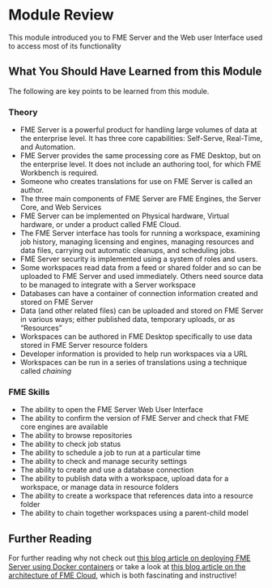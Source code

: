 # Module Review

This module introduced you to FME Server and the Web user Interface used to access most of its functionality

## What You Should Have Learned from this Module ##

The following are key points to be learned from this module.

### Theory ###

- FME Server is a powerful product for handling large volumes of data at the enterprise level. It has three core capabilities: Self-Serve, Real-Time, and Automation.
- FME Server provides the same processing core as FME Desktop, but on the enterprise level. It does not include an authoring tool, for which FME Workbench is required.
- Someone who creates translations for use on FME Server is called an author.
- The three main components of FME Server are FME Engines, the Server Core, and Web Services
- FME Server can be implemented on Physical hardware, Virtual hardware, or under a product called FME Cloud.
- The FME Server interface has tools for running a workspace, examining job history, managing licensing and engines, managing resources and data files, carrying out automatic cleanups, and scheduling jobs.
- FME Server security is implemented using a system of roles and users.
- Some workspaces read data from a feed or shared folder and so can be uploaded to FME Server and used immediately. Others need source data to be managed to integrate with a Server workspace
- Databases can have a container of connection information created and stored on FME Server
- Data (and other related files) can be uploaded and stored on FME Server in various ways; either published data, temporary uploads, or as “Resources”
- Workspaces can be authored in FME Desktop specifically to use data stored in FME Server resource folders 
- Developer information is provided to help run workspaces via a URL
- Workspaces can be run in a series of translations using a technique called *chaining*

### FME Skills ###

- The ability to open the FME Server Web User Interface
- The ability to confirm the version of FME Server and check that FME core engines are available
- The ability to browse repositories
- The ability to check job status
- The ability to schedule a job to run at a particular time
- The ability to check and manage security settings
- The ability to create and use a database connection
- The ability to publish data with a workspace, upload data for a workspace, or manage data in resource folders
- The ability to create a workspace that references data into a resource folder
- The ability to chain together workspaces using a parent-child model

## Further Reading ##

For further reading why not check out [this blog article on deploying FME Server using Docker containers](http://blog.safe.com/2016/02/fme-server-for-docker-technology-preview/) or take a look at [this blog article on the architecture of FME Cloud](http://blog.safe.com/2015/10/behind-the-scenes-fme-cloud-overview-and-architecture/), which is both fascinating and instructive!